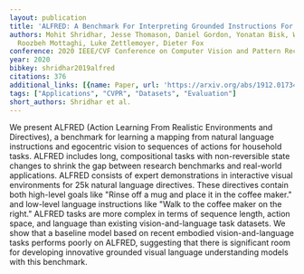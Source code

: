 ```yaml
---
layout: publication
title: 'ALFRED: A Benchmark For Interpreting Grounded Instructions For Everyday Tasks'
authors: Mohit Shridhar, Jesse Thomason, Daniel Gordon, Yonatan Bisk, Winson Han,
  Roozbeh Mottaghi, Luke Zettlemoyer, Dieter Fox
conference: 2020 IEEE/CVF Conference on Computer Vision and Pattern Recognition (CVPR)
year: 2020
bibkey: shridhar2019alfred
citations: 376
additional_links: [{name: Paper, url: 'https://arxiv.org/abs/1912.01734'}]
tags: ["Applications", "CVPR", "Datasets", "Evaluation"]
short_authors: Shridhar et al.
---
```

We present ALFRED (Action Learning From Realistic Environments and
Directives), a benchmark for learning a mapping from natural language
instructions and egocentric vision to sequences of actions for household tasks.
ALFRED includes long, compositional tasks with non-reversible state changes to
shrink the gap between research benchmarks and real-world applications. ALFRED
consists of expert demonstrations in interactive visual environments for 25k
natural language directives. These directives contain both high-level goals
like "Rinse off a mug and place it in the coffee maker." and low-level language
instructions like "Walk to the coffee maker on the right." ALFRED tasks are
more complex in terms of sequence length, action space, and language than
existing vision-and-language task datasets. We show that a baseline model based
on recent embodied vision-and-language tasks performs poorly on ALFRED,
suggesting that there is significant room for developing innovative grounded
visual language understanding models with this benchmark.